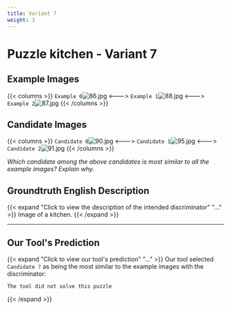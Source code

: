 ```yaml
---
title: Variant 7
weight: 3
---
```


# Puzzle kitchen - Variant 7

## Example Images
{{< columns >}}
`Example 0`![86.jpg](/natscene-data/images/86.jpg)
<--->
`Example 1`![88.jpg](/natscene-data/images/88.jpg)
<--->
`Example 2`![87.jpg](/natscene-data/images/87.jpg)
{{< /columns >}}

## Candidate Images
{{< columns >}}
`Candidate 0`![90.jpg](/natscene-data/images/90.jpg)
<--->
`Candidate 1`![95.jpg](/natscene-data/images/95.jpg)
<--->
`Candidate 2`![91.jpg](/natscene-data/images/91.jpg)
{{< /columns >}}

*Which candidate among the above candidates is most similar to all the example images? Explain why.*

## Groundtruth English Description

{{< expand "Click to view the description of the intended discriminator" "..." >}}
Image of a kitchen.
{{< /expand >}}

---



## Our Tool's Prediction

{{< expand "Click to view our tool's prediction" "..." >}}
Our tool selected `Candidate ?` as being the most similar to the example images with the discriminator:
```plaintext
The tool did not solve this puzzle
```
{{< /expand >}}
